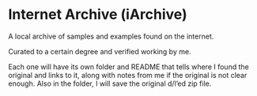 # Internet Archive (iArchive)

A local archive of samples and examples found on the internet.  

Curated to a certain degree and verified working by me.

Each one will have its own folder and README that tells where I found the original and links to it, along with notes from me if the original is not clear enough. Also in the folder, I will save the original d/l’ed zip file.